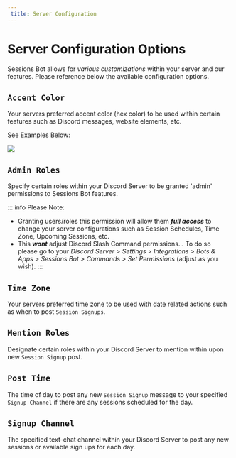 ```yaml
---
 title: Server Configuration
---
```


# Server Configuration Options

Sessions Bot allows for *various customizations* within your server and our features. Please reference below the available configuration options.

## `Accent Color`
Your servers preferred accent color (hex color) to be used within certain features such as Discord messages, website elements, etc.

See Examples Below:

<img src='./accent-color-ex.png'>


## `Admin Roles`
Specify certain roles within your Discord Server to be granted 'admin' permissions to Sessions Bot features.




::: info Please Note:
- Granting users/roles this permission will allow them ***full access*** to change your server configurations such as Session Schedules, Time Zone, Upcoming Sessions, etc.
-  This ***wont*** adjust Discord Slash Command permissions... To do so please go to your *Discord Server > Settings > Integrations > Bots & Apps > Sessions Bot > Commands > Set Permissions* (adjust as you wish).
:::

## `Time Zone`
Your servers preferred time zone to be used with date related actions such as when to post `Session Signups`.

## `Mention Roles`
Designate certain roles within your Discord Server to mention within upon new `Session Signup` post.

## `Post Time`
The time of day to post any new `Session Signup` message to your specified `Signup Channel` if there are any sessions scheduled for the day.

## `Signup Channel`
The specified text-chat channel within your Discord Server to post any new sessions or available sign ups for each day.